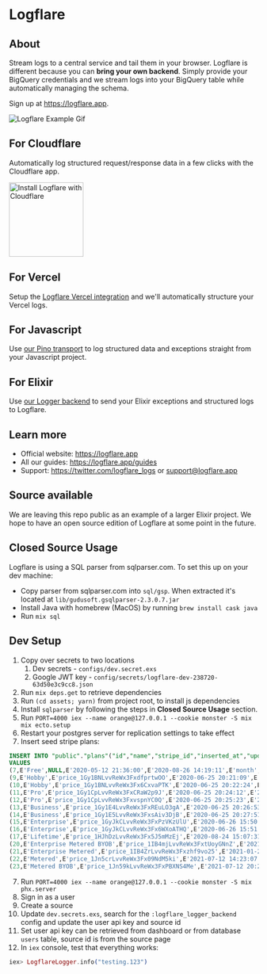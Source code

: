 # Logflare

## About

Stream logs to a central service and tail them in your browser. Logflare is different because you can **bring your own backend**. Simply provide your BigQuery credentials and we stream logs into your BigQuery table while automatically managing the schema.

Sign up at https://logflare.app.

![Logflare Example Gif](https://logflare.app/images/logflare-example.gif)

## For Cloudflare

Automatically log structured request/response data in a few clicks with the Cloudflare app.

<a href="https://www.cloudflare.com/apps/logflare/install?source=button">
  <img
    src="https://install.cloudflareapps.com/install-button.png"
    alt="Install Logflare with Cloudflare"
    border="0"
    width="150">
</a>

## For Vercel

Setup the [Logflare Vercel integration](https://vercel.com/integrations/logflare) and we'll automatically structure your Vercel logs.

## For Javascript

Use [our Pino transport](https://github.com/Logflare/pino-logflare) to log structured data and exceptions straight from your Javascript project.

## For Elixir

Use [our Logger backend](https://github.com/Logflare/logflare_logger_backend) to send your Elixir exceptions and structured logs to Logflare.

## Learn more

- Official website: https://logflare.app
- All our guides: https://logflare.app/guides
- Support: https://twitter.com/logflare_logs or support@logflare.app

## Source available

We are leaving this repo public as an example of a larger Elixir project. We hope to have an open source edition of Logflare at some point in the future.

## Closed Source Usage

Logflare is using a SQL parser from sqlparser.com. To set this up on your dev machine:

- Copy parser from sqlparser.com into `sql/gsp`. When extracted it's located at `lib/gudusoft.gsqlparser-2.3.0.7.jar`
- Install Java with homebrew (MacOS) by running `brew install cask java`
- Run `mix sql`

## Dev Setup

1. Copy over secrets to two locations
   1. Dev secrets - `configs/dev.secret.exs`
   2. Google JWT key - `config/secrets/logflare-dev-238720-63d50e3c9cc8.json`
2. Run `mix deps.get` to retrieve dependencies
3. Run `(cd assets; yarn)` from project root, to install js dependencies
4. Install `sqlparser` by following the steps in **Closed Source Usage** section.
5. Run `PORT=4000 iex --name orange@127.0.0.1 --cookie monster -S mix mix ecto.setup`
6. Restart your postgres server for replication settings to take effect
7. Insert seed stripe plans:

```sql
INSERT INTO "public"."plans"("id","name","stripe_id","inserted_at","updated_at","period","price","limit_sources","limit_rate_limit","limit_alert_freq","limit_source_rate_limit","limit_saved_search_limit","limit_team_users_limit","limit_source_fields_limit","limit_source_ttl","type")
VALUES
(7,E'Free',NULL,E'2020-05-12 21:36:00',E'2020-08-26 14:19:11',E'month',0,100,10,14400000,5,1,2,500,259200000,E'standard'),
(9,E'Hobby',E'price_1Gy1BNLvvReWx3FxdfprtwOO',E'2020-06-25 20:21:09',E'2020-08-26 14:23:21',E'month',500,100,250,3600000,50,1,2,500,604800000,E'standard'),
(10,E'Hobby',E'price_1Gy1BNLvvReWx3Fx6CxvaPTK',E'2020-06-25 20:22:24',E'2020-08-26 14:23:26',E'year',5000,100,250,3600000,50,1,2,500,604800000,E'standard'),
(11,E'Pro',E'price_1Gy1CpLvvReWx3FxCRaW2p9J',E'2020-06-25 20:24:12',E'2020-08-26 14:22:38',E'month',800,100,100000,900000,50000,1,2,500,2592000000,E'standard'),
(12,E'Pro',E'price_1Gy1CpLvvReWx3FxvspnYC0Q',E'2020-06-25 20:25:23',E'2020-08-26 14:23:34',E'year',8000,100,100000,900000,50000,1,2,500,2592000000,E'standard'),
(13,E'Business',E'price_1Gy1E4LvvReWx3FxREuLO3gA',E'2020-06-25 20:26:53',E'2020-08-26 14:24:16',E'month',1200,100,1000,60000,50,1,2,500,5184000000,E'standard'),
(14,E'Business',E'price_1Gy1E5LvvReWx3FxsAiv3DjB',E'2020-06-25 20:27:51',E'2020-08-26 14:24:20',E'year',12000,100,1000,60000,50,1,2,500,5184000000,E'standard'),
(15,E'Enterprise',E'price_1GyJkCLvvReWx3FxPzVKzUlU',E'2020-06-26 15:50:34',E'2020-08-26 14:24:26',E'year',20000,100,5000,1000,100,1,2,500,5184000000,E'standard'),
(16,E'Enterprise',E'price_1GyJkCLvvReWx3Fx6WXoATHQ',E'2020-06-26 15:51:16',E'2020-08-26 14:24:33',E'month',2000,100,5000,1000,100,1,2,500,5184000000,E'standard'),
(17,E'Lifetime',E'price_1HJhDzLvvReWx3Fx5J5mMzEj',E'2020-08-24 15:07:31',E'2020-08-26 14:24:56',E'life',50000,8,250,60000,25,10,9,500,5184000000,E'standard'),
(20,E'Enterprise Metered BYOB',E'price_1IB4mjLvvReWx3FxtUoyGNnZ',E'2021-01-20 22:56:43',E'2021-01-20 22:57:39',E'month',10000,100,1000,60000,1000,10,10,500,5184000000,E'metered'),
(21,E'Enterprise Metered',E'price_1IB4ZrLvvReWx3Fxzhf9vo25',E'2021-01-22 15:11:38',E'2021-01-22 15:11:38',E'month',10000,100,1000,60000,1000,10,10,500,5184000000,E'metered'),
(22,E'Metered',E'price_1Jn5crLvvReWx3Fx09NdM5ki',E'2021-07-12 14:23:07',E'2021-10-21 18:05:18',E'month',1500,100,1000,60000,1000,10,10,500,5184000000,E'metered'),
(23,E'Metered BYOB',E'price_1Jn59kLvvReWx3FxPBXNS4Me',E'2021-07-12 20:29:40',E'2021-10-21 17:36:08',E'month',1000,100,1000,60000,1000,10,10,500,5184000000,E'metered');
```

7. Run `PORT=4000 iex --name orange@127.0.0.1 --cookie monster -S mix phx.server`
8. Sign in as a user
9. Create a source
10. Update `dev.secrets.exs`, search for the `:logflare_logger_backend` config and update the user api key and source id
11. Set user api key can be retrieved from dashboard or from database `users` table, source id is from the source page
12. In `iex` console, test that everything works:

```elixir
iex> LogflareLogger.info("testing.123")
```
